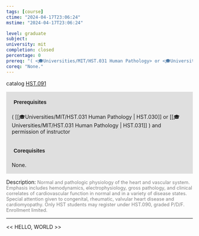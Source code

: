 ```yaml
---
tags: [course]
ctime: "2024-04-17T23:06:24"
mstime: "2024-04-17T23:06:24"

level: graduate
subject: 
university: mit
completion: closed
percentage: 0
prereq: "( <🎓Universities/MIT/HST.031 Human Pathology> or <🎓Universities/MIT/HST.031 Human Pathology> ) and permission of instructor"
coreq: "None."
---
```


catalog [HST.091](http://student.mit.edu/catalog/mHSTa.html#HST.091)

<span style="display: block; padding: 15px; background-color: rgb(100, 100, 100, 0.2);"><font id="m_prereq3988_0" style="display: block; font-family: Arial, sans-serif; font-weight: bold; padding: 5px">Prerequisites</font><br><span id="prereq3988_0">( [[🎓Universities/MIT/HST.031 Human Pathology | HST.030]] or [[🎓Universities/MIT/HST.031 Human Pathology | HST.031]] ) and permission of instructor</span></span>
<span style="display: block; padding: 15px; background-color: rgb(100, 100, 100, 0.2);"><font id="m_coreq3988_0" style="display: block; font-family: Arial, sans-serif; font-weight: bold; padding: 5px">Corequisites</font><br><span id="coreq3988_0">None.</span></span>

<font style="">Description:</font>
<font style="color: grey; font-size: 0.8rem;">Normal and pathologic physiology of the heart and vascular system. Emphasis includes hemodynamics, electrophysiology, gross pathology, and clinical correlates of cardiovascular function in normal and in a variety of disease states. Special attention given to congenital, rheumatic, valvular heart disease and cardiomyopathy. Only HST students may register under HST.090, graded P/D/F. Enrollment limited.</font>



---

<< HELLO, WORLD >>
